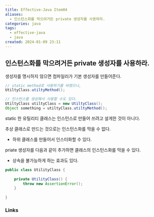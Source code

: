 ```yaml
---
title: Effective-Java Item04
aliases:
  - 인스턴스화를 막으려거든 private 생성자를 사용하라.
categories: java
tags:
  - effective-java
  - java
created: 2024-01-09 23:11
---
```


## 인스턴스화를 막으려거든 private 생성자를 사용하라.

생성자를 명시하지 않으면 컴파일러가 기본 생성자를 만들어준다.

```java
// static method로 사용하기를 바랬으나,
UtiltyClass.utiltyMethod();

// 인스턴스를 생성해서 사용할 수도 있다.
UtiltyClass utiltyClass = new UtiltyClass();
Object something = utiltyClass.utiltyMethod();
```

static 한 유틸리티 클래스는 인스턴스로 만들어 쓰려고 설게한 것이 아니다.

추상 클래스로 만드는 것으로는 인스턴스화를 막을 수 없다.
- 하위 클래스를 만들어서 인스터화할 수 있다.

priate 생성자를 다음과 같이 추가하면 클래스의 인스턴스화를 막을 수 있다.
- 상속을 불가능하게 하는 효과도 있다.

```java
public class UtilityClass {  
  
	private UtilityClass() {  
		throw new AssertionError();  
	}  
  
}
```

### Links
